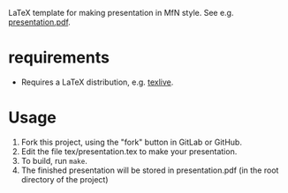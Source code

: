 LaTeX template for making presentation in MfN style. See e.g. [presentation.pdf](blob/master/presentation.pdf).

# requirements
* Requires a LaTeX distribution, e.g. [texlive](https://www.tug.org/texlive/).

# Usage
1. Fork this project, using the "fork" button in GitLab or GitHub.
2. Edit the file tex/presentation.tex to make your presentation.
3. To build, run ```make```.
4. The finished presentation will be stored in presentation.pdf (in the root directory of the project)
